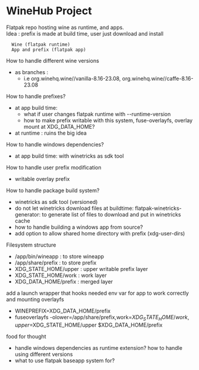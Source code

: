 # WineHub Project

Flatpak repo hosting wine as runtime, and apps.  
Idea : prefix is made at build time, user just download and install
```
  Wine (flatpak runtime)
  App and prefix (flatpak app)
```
How to handle different wine versions
- as branches : 
  - i.e org.winehq.wine//vanilla-8.16-23.08, org.winehq.wine//caffe-8.16-23.08

How to handle prefixes?
- at app build time: 
  - what if user changes flatpak runtime with --runtime-version
  - how to make prefix writable with this system, fuse-overlayfs, overlay mount at XDG_DATA_HOME?
- at runtime : ruins the big idea

How to handle windows dependencies?
- at app build time: with winetricks as sdk tool

How to handle user prefix modification
- writable overlay prefix

How to handle package build system?
- winetricks as sdk tool (versioned)
- do not let winetricks download files at buildtime: flatpak-winetricks-generator: to generate list of files to download and put in winetricks cache
- how to handle building a windows app from source?
- add option to allow shared home directory with prefix (xdg-user-dirs)

Filesystem structure
- /app/bin/wineapp : to store wineapp
- /app/share/prefix : to store prefix
- XDG_STATE_HOME/upper : upper writable prefix layer
- XDG_STATE_HOME/work : work layer
- XDG_DATA_HOME/prefix : merged layer

add a launch wrapper that hooks needed env var for app to work correctly and mounting overlayfs
- WINEPREFIX=XDG_DATA_HOME/prefix
- fuseoverlayfs -olower=/app/share/prefix,work=$XDG_STATE_HOME/work,upper=$XDG_STATE_HOME/upper $XDG_DATA_HOME/prefix

food for thought
- handle windows dependencies as runtime extension? how to handle using different versions
- what to use flatpak baseapp system for?
